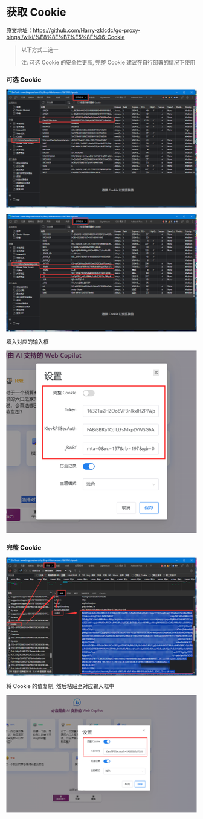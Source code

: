 # 获取 Cookie

原文地址：https://github.com/Harry-zklcdc/go-proxy-bingai/wiki/%E8%8E%B7%E5%8F%96-Cookie

> 以下方式二选一
>
> 注: 可选 Cookie 的安全性更高, 完整 Cookie 建议在自行部署的情况下使用

### 可选 Cookie

![image](assets/258794792-5131ecd3-61aa-49d2-9c7f-9cc1389823a2.png)

![image](assets/258794736-b3f58ffd-ac70-4a7a-9677-b2891d81ef03.png)

填入对应的输入框

![image](assets/258795073-6fd49ecf-965e-4e4e-946c-c0641a1dd85f.png)

### 完整 Cookie

![image](assets/258796239-2dda9be9-3c8c-4de3-9c1d-38f2376b98af.png)

将 Cookie 的值复制, 然后粘贴至对应输入框中

![image](assets/258796449-1986ba6b-7d24-4925-96f2-1e4499f37781.png)